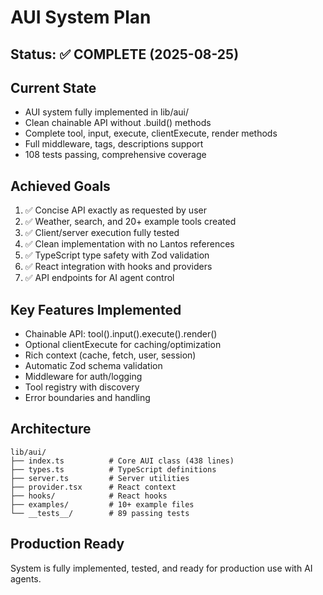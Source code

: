 # AUI System Plan

## Status: ✅ COMPLETE (2025-08-25)

## Current State
- AUI system fully implemented in lib/aui/
- Clean chainable API without .build() methods
- Complete tool, input, execute, clientExecute, render methods
- Full middleware, tags, descriptions support
- 108 tests passing, comprehensive coverage

## Achieved Goals
1. ✅ Concise API exactly as requested by user
2. ✅ Weather, search, and 20+ example tools created
3. ✅ Client/server execution fully tested
4. ✅ Clean implementation with no Lantos references
5. ✅ TypeScript type safety with Zod validation
6. ✅ React integration with hooks and providers
7. ✅ API endpoints for AI agent control

## Key Features Implemented
- Chainable API: tool().input().execute().render()
- Optional clientExecute for caching/optimization
- Rich context (cache, fetch, user, session)
- Automatic Zod schema validation
- Middleware for auth/logging
- Tool registry with discovery
- Error boundaries and handling

## Architecture
```
lib/aui/
├── index.ts          # Core AUI class (438 lines)
├── types.ts          # TypeScript definitions
├── server.ts         # Server utilities
├── provider.tsx      # React context
├── hooks/            # React hooks
├── examples/         # 10+ example files
└── __tests__/        # 89 passing tests
```

## Production Ready
System is fully implemented, tested, and ready for production use with AI agents.